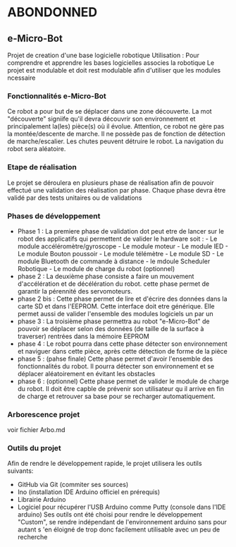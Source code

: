 
# ABONDONNED
## e-Micro-Bot 
Projet de creation d'une base logicielle robotique 
Utilisation : Pour comprendre et apprendre les bases logicielles associes  la robotique
Le projet est modulable et doit rest modulable afin d'utiliser que les modules ncessaire

### Fonctionnalités e-Micro-Bot
Ce robot a pour but de se déplacer dans une zone découverte.
La mot "découverte" signiife qu'il devra découvrir son environnement et principalement
la(les) pièce(s) où il évolue.
Attention, ce robot ne gère pas la montée/descente de marche. Il ne possède pas de fonction de détection de marche/escalier. Les chutes peuvent détruire le robot.
La navigation du robot sera aléatoire.

### Etape de réalisation
Le projet se déroulera en plusieurs phase de réalisation afin de pouvoir effectué une validation des réalisation par phase. Chaque phase devra être validé par des tests unitaires ou de validations

### Phases de développement
- Phase 1 : 
    La premiere phase de validation dot peut etre de lancer sur le robot des applicatifs qui permettent de valider le hardware soit :
        - Le module accéléromètre/gyroscope
        - Le module moteur
        - Le module lED
        - Le module Bouton poussoir
        - Le module télémètre
        - Le module SD
        - Le module Bluetooth de commande à distance
        - le mdoule Scheduler Robotique
        - Le module de charge du robot (optionnel)
- phase 2 : 
    La deuxième phase consiste a faire un mouvement d'accélération et de décélération du robot. cette phase permet de garantir la pérennité des servomoteurs.
- phase 2 bis :
    Cette phase permet de lire et d'écrire des données dans la carte SD et dans l'EEPROM. Cette interface doit etre générique.
    Elle permet aussi de valider l'ensemble des modules logiciels un par un 
- phase 3 : 
    La troisième phase permettra au robot "e-Micro-Bot" de pouvoir se déplacer selon des données (de taille de la surface à traverser) rentrées dans la mémoire EEPROM
- phase 4 : 
    Le robot pourra dans cette phase détecter son environnement et naviguer dans cette pièce, après cette détection de forme de la pièce
- phase 5 : (pahse finale)
    Cette phase permet d'avoir l'ensemble des fonctionnalités du robot. Il pourra détecter son environnement et se déplacer aléatoirement en évitant les obstacles
- phase 6 : (optionnel)
    Cette phase permet de valider le module de charge du robot. Il doit être capble de prévenir son utilisateur qu il arrive en fin de charge et retrouver sa base pour se recharger automatiquement.
    
### Arborescence projet

voir fichier Arbo.md
    
### Outils du projet
Afin de rendre le développement rapide, le projet utilisera les outils suivants:
- GitHub via Git (commiter ses sources)
- Ino (installation IDE Arduino officiel en prérequis)
- Librairie Arduino
- Logiciel pour récupérer l'USB Arduino comme Putty (console dans l'IDE arduino)
Ses outils ont été choisi pour rendre le développement "Custom", se rendre indépendant de l'environnement arduino sans pour autant s 'en éloigné de trop donc facilement utilisable avec un peu de recherche 
